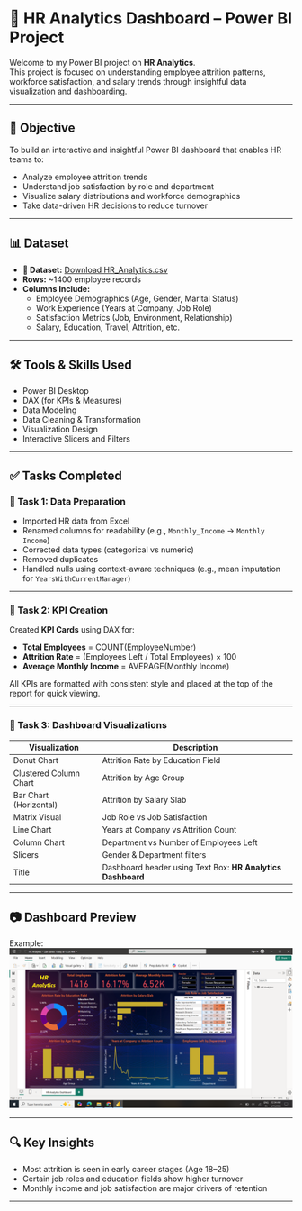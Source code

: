 # 💼 HR Analytics Dashboard – Power BI Project

Welcome to my Power BI project on **HR Analytics**.  
This project is focused on understanding employee attrition patterns, workforce satisfaction, and salary trends through insightful data visualization and dashboarding.

---

## 📌 Objective

To build an interactive and insightful Power BI dashboard that enables HR teams to:

- Analyze employee attrition trends
- Understand job satisfaction by role and department
- Visualize salary distributions and workforce demographics
- Take data-driven HR decisions to reduce turnover

---

## 📊 Dataset

- **📁 Dataset:** [Download HR_Analytics.csv](HR_Analytics.csv)
- **Rows:** ~1400 employee records  
- **Columns Include:**
  - Employee Demographics (Age, Gender, Marital Status)
  - Work Experience (Years at Company, Job Role)
  - Satisfaction Metrics (Job, Environment, Relationship)
  - Salary, Education, Travel, Attrition, etc.

---

## 🛠️ Tools & Skills Used

- Power BI Desktop
- DAX (for KPIs & Measures)
- Data Modeling
- Data Cleaning & Transformation
- Visualization Design
- Interactive Slicers and Filters

---

## ✅ Tasks Completed

### 🔹 Task 1: Data Preparation
- Imported HR data from Excel
- Renamed columns for readability (e.g., `Monthly_Income` → `Monthly Income`)
- Corrected data types (categorical vs numeric)
- Removed duplicates
- Handled nulls using context-aware techniques (e.g., mean imputation for `YearsWithCurrentManager`)

---

### 🔹 Task 2: KPI Creation
Created **KPI Cards** using DAX for:
- **Total Employees** = COUNT(EmployeeNumber)
- **Attrition Rate** = (Employees Left / Total Employees) × 100
- **Average Monthly Income** = AVERAGE(Monthly Income)

All KPIs are formatted with consistent style and placed at the top of the report for quick viewing.

---

### 🔹 Task 3: Dashboard Visualizations

| Visualization | Description |
|---------------|-------------|
| Donut Chart | Attrition Rate by Education Field |
| Clustered Column Chart | Attrition by Age Group |
| Bar Chart (Horizontal) | Attrition by Salary Slab |
| Matrix Visual | Job Role vs Job Satisfaction |
| Line Chart | Years at Company vs Attrition Count |
| Column Chart | Department vs Number of Employees Left |
| Slicers | Gender & Department filters |
| Title | Dashboard header using Text Box: **HR Analytics Dashboard** |

---

## 📷 Dashboard Preview

Example:  
![HR Dashboard Preview](hr_dashbaord.PNG)

---

## 🔍 Key Insights

- Most attrition is seen in early career stages (Age 18–25)
- Certain job roles and education fields show higher turnover
- Monthly income and job satisfaction are major drivers of retention

---



